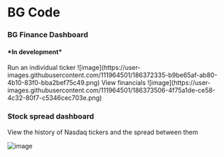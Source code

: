<h1> BG Code </h1>

<h3> BG Finance Dashboard </h3>
<h4> *In development* </h4>
Run an individual ticker
![image](https://user-images.githubusercontent.com/111964501/186372335-b9be65af-ab80-4b10-83f0-bba2bef75c49.png)
View financials
![image](https://user-images.githubusercontent.com/111964501/186373506-4f75a1de-ce58-4c32-80f7-c5346cec703e.png)


<h3> Stock spread dashboard </h3>

View the history of Nasdaq tickers and the spread between them

![image](https://user-images.githubusercontent.com/111964501/186370722-17118cdc-fe4b-4cdb-9fa4-464ffbd76066.png)
